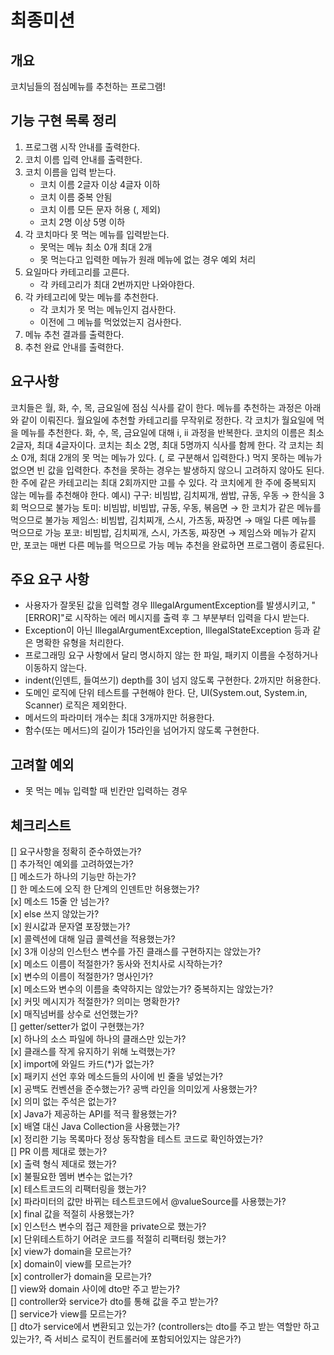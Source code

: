 # 최종미션

## 개요

코치님들의 점심메뉴를 추천하는 프로그램!

## 기능 구현 목록 정리
1. 프로그램 시작 안내를 출력한다.
2. 코치 이름 입력 안내를 출력한다.
3. 코치 이름을 입력 받는다.
   - 코치 이름 2글자 이상 4글자 이하
   - 코치 이름 중복 안됨
   - 코치 이름 모든 문자 허용 (, 제외)
   - 코치 2명 이상 5명 이하
4. 각 코치마다 못 먹는 메뉴를 입력받는다.
   - 못먹는 메뉴 최소 0개 최대 2개
   - 못 먹는다고 입력한 메뉴가 원래 메뉴에 없는 경우 예외 처리
5. 요일마다 카테고리를 고른다.
   - 각 카테고리가 최대 2번까지만 나와야한다.
6. 각 카테고리에 맞는 메뉴를 추천한다.
   - 각 코치가 못 먹는 메뉴인지 검사한다.
   - 이전에 그 메뉴를 먹었었는지 검사한다.
7. 메뉴 추천 결과를 출력한다.
8. 추천 완료 안내를 출력한다.


## 요구사항

코치들은 월, 화, 수, 목, 금요일에 점심 식사를 같이 한다.
메뉴를 추천하는 과정은 아래와 같이 이뤄진다.
월요일에 추천할 카테고리를 무작위로 정한다.
각 코치가 월요일에 먹을 메뉴를 추천한다.
화, 수, 목, 금요일에 대해 i, ii 과정을 반복한다.
코치의 이름은 최소 2글자, 최대 4글자이다.
코치는 최소 2명, 최대 5명까지 식사를 함께 한다.
각 코치는 최소 0개, 최대 2개의 못 먹는 메뉴가 있다. (, 로 구분해서 입력한다.)
먹지 못하는 메뉴가 없으면 빈 값을 입력한다.
추천을 못하는 경우는 발생하지 않으니 고려하지 않아도 된다.
한 주에 같은 카테고리는 최대 2회까지만 고를 수 있다.
각 코치에게 한 주에 중복되지 않는 메뉴를 추천해야 한다.
예시)
구구: 비빔밥, 김치찌개, 쌈밥, 규동, 우동 → 한식을 3회 먹으므로 불가능
토미: 비빔밥, 비빔밥, 규동, 우동, 볶음면 → 한 코치가 같은 메뉴를 먹으므로 불가능
제임스: 비빔밥, 김치찌개, 스시, 가츠동, 짜장면 → 매일 다른 메뉴를 먹으므로 가능
포코: 비빔밥, 김치찌개, 스시, 가츠동, 짜장면 → 제임스와 메뉴가 같지만, 포코는 매번 다른 메뉴를 먹으므로 가능
메뉴 추천을 완료하면 프로그램이 종료된다.

## 주요 요구 사항

- 사용자가 잘못된 값을 입력할 경우 IllegalArgumentException를 발생시키고, "[ERROR]"로 시작하는 에러 메시지를 출력 후 그 부분부터 입력을 다시 받는다.
- Exception이 아닌 IllegalArgumentException, IllegalStateException 등과 같은 명확한 유형을 처리한다.
- 프로그래밍 요구 사항에서 달리 명시하지 않는 한 파일, 패키지 이름을 수정하거나 이동하지 않는다.
- indent(인덴트, 들여쓰기) depth를 3이 넘지 않도록 구현한다. 2까지만 허용한다.
- 도메인 로직에 단위 테스트를 구현해야 한다. 단, UI(System.out, System.in, Scanner) 로직은 제외한다.
- 메서드의 파라미터 개수는 최대 3개까지만 허용한다.
- 함수(또는 메서드)의 길이가 15라인을 넘어가지 않도록 구현한다.

## 고려할 예외
- 못 먹는 메뉴 입력할 때 빈칸만 입력하는 경우

## 체크리스트

[] 요구사항을 정확히 준수하였는가?</br>
[] 추가적인 예외를 고려하였는가?</br>
[] 메소드가 하나의 기능만 하는가?</br>
[] 한 메소드에 오직 한 단계의 인덴트만 허용했는가?</br>
[x] 메소드 15줄 안 넘는가?</br>
[x] else 쓰지 않았는가?</br>
[x] 원시값과 문자열 포장했는가?</br>
[x] 콜렉션에 대해 일급 콜렉션을 적용했는가?</br>
[x] 3개 이상의 인스턴스 변수를 가진 클래스를 구현하지는 않았는가?</br>
[x] 메소드 이름이 적절한가? 동사와 전치사로 시작하는가?</br>
[x] 변수의 이름이 적절한가? 명사인가?</br>
[x] 메소드와 변수의 이름을 축약하지는 않았는가? 중복하지는 않았는가?</br>
[x] 커밋 메시지가 적절한가? 의미는 명확한가?</br>
[x] 매직넘버를 상수로 선언했는가?</br>
[] getter/setter가 없이 구현했는가?</br>
[x] 하나의 소스 파일에 하나의 클래스만 있는가?</br>
[x] 클래스를 작게 유지하기 위해 노력했는가?</br>
[x] import에 와일드 카드(*)가 없는가?</br>
[x] 패키지 선언 후와 메소드들의 사이에 빈 줄을 넣었는가?</br>
[x] 공백도 컨벤션을 준수했는가? 공백 라인을 의미있게 사용했는가?</br>
[x] 의미 없는 주석은 없는가?</br>
[x] Java가 제공하는 API를 적극 활용했는가?</br>
[x] 배열 대신 Java Collection을 사용했는가?</br>
[x] 정리한 기능 목록마다 정상 동작함을 테스트 코드로 확인하였는가?</br>
[] PR 이름 제대로 했는가?</br>
[x] 출력 형식 제대로 했는가?</br>
[x] 불필요한 멤버 변수는 없는가?</br>
[x] 테스트코드의 리팩터링을 했는가?</br>
[x] 파라미터의 값만 바뀌는 테스트코드에서 @valueSource를 사용했는가?</br>
[x] final 값을 적절히 사용했는가?</br>
[x] 인스턴스 변수의 접근 제한을 private으로 했는가?</br>
[x] 단위테스트하기 어려운 코드를 적절히 리팩터링 했는가?</br>
[x] view가 domain을 모르는가?</br>
[x] domain이 view를 모르는가?</br>
[x] controller가 domain을 모르는가?</br>
[] view와 domain 사이에 dto만 주고 받는가?</br>
[] controller와 service가 dto를 통해 값을 주고 받는가?</br>
[] service가 view를 모르는가?</br>
[] dto가 service에서 변환되고 있는가? (controllers는 dto를 주고 받는 역할만 하고 있는가?, 즉 서비스 로직이 컨트롤러에 포함되어있지는 않은가?)</br>